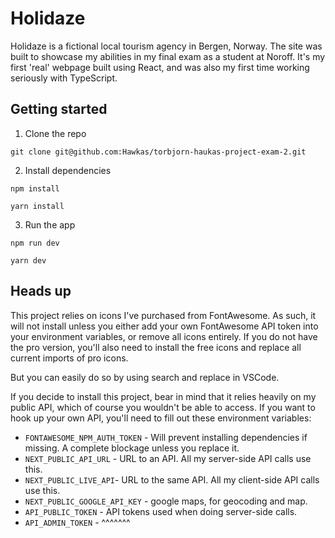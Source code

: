 # Holidaze

Holidaze is a fictional local tourism agency in Bergen, Norway. The site was built to showcase my abilities in my final exam as a student at Noroff. It's my first 'real' webpage built using React, and was also my first time working seriously with TypeScript.

## Getting started
1. Clone the repo
```git
git clone git@github.com:Hawkas/torbjorn-haukas-project-exam-2.git
```
2. Install dependencies
```node
npm install
``` 
```yarn
yarn install
```

3. Run the app
```node
npm run dev
```
```yarn
yarn dev
```

## Heads up

This project relies on icons I've purchased from FontAwesome. As such, it will not install unless you either add your own FontAwesome API token into your environment variables, or remove all icons entirely. If you do not have the pro version, you'll also need to install the free icons and replace all current imports of pro icons.

But you can easily do so by using search and replace in VSCode.

If you decide to install this project, bear in mind that it relies heavily on my public API, which of course you wouldn't be able to access. If you want to hook up your own API, you'll need to fill out these environment variables:

- `FONTAWESOME_NPM_AUTH_TOKEN` - Will prevent installing dependencies if missing. A complete blockage unless you replace it.
- `NEXT_PUBLIC_API_URL` - URL to an API. All my server-side API calls use this.
- `NEXT_PUBLIC_LIVE_API`- URL to the same API. All my client-side API calls use this.
- `NEXT_PUBLIC_GOOGLE_API_KEY` - google maps, for geocoding and map.
- `API_PUBLIC_TOKEN` - API tokens used when doing server-side calls.
- `API_ADMIN_TOKEN` - ^^^^^^^

